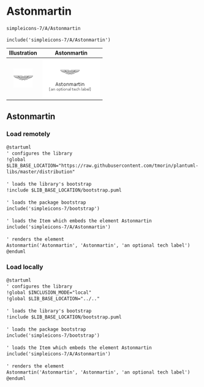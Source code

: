 # Astonmartin


```text
simpleicons-7/A/Astonmartin
```

```text
include('simpleicons-7/A/Astonmartin')
```



| Illustration | Astonmartin |
| :---: | :---: |
| ![illustration for Illustration](../../simpleicons-7/A/Astonmartin.png) | ![illustration for Astonmartin](../../simpleicons-7/A/Astonmartin.Local.png) |




## Astonmartin

### Load remotely
```plantuml
@startuml
' configures the library
!global $LIB_BASE_LOCATION="https://raw.githubusercontent.com/tmorin/plantuml-libs/master/distribution"

' loads the library's bootstrap
!include $LIB_BASE_LOCATION/bootstrap.puml

' loads the package bootstrap
include('simpleicons-7/bootstrap')

' loads the Item which embeds the element Astonmartin
include('simpleicons-7/A/Astonmartin')

' renders the element
Astonmartin('Astonmartin', 'Astonmartin', 'an optional tech label')
@enduml
```

### Load locally
```plantuml
@startuml
' configures the library
!global $INCLUSION_MODE="local"
!global $LIB_BASE_LOCATION="../.."

' loads the library's bootstrap
!include $LIB_BASE_LOCATION/bootstrap.puml

' loads the package bootstrap
include('simpleicons-7/bootstrap')

' loads the Item which embeds the element Astonmartin
include('simpleicons-7/A/Astonmartin')

' renders the element
Astonmartin('Astonmartin', 'Astonmartin', 'an optional tech label')
@enduml
```

